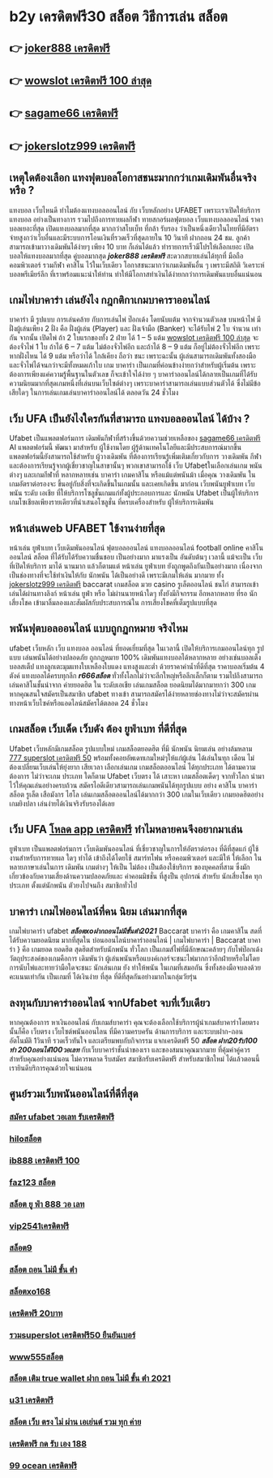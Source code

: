 # b2y เครดิตฟรี30  สล็อต วิธีการเล่น สล็อต

## 👉 [joker888 เครดิตฟรี](https://mabet.net/)
## 👉 [wowslot เครดิตฟรี 100 ล่าสุด](https://member.mabet.net/?action=login)
## 👉 [sagame66 เครดิตฟรี](https://bio.link/tisawago)
## 👉 [jokerslotz999 เครดิตฟรี](https://mabet.net/pg-slot-credit-free/)

##  เหตุใดต้องเลือก แทงฟุตบอลโอกาสชนะมากกว่าเกมเดิมพันอื่นจริงหรือ ?

แทงบอล เว็บไหนดี ทำไมต้องแทงบอลออนไลน์ กับ  เว็บหลักอย่าง UFABET เพราะเราเปิดให้บริการ แทงบอล อย่างเป็นทางการ รวมไปถึงการทายผลกีฬา ทายสกอร์ผลฟุตบอล เว็บแทงบอลออนไลน์ ราคาบอลเยอะที่สุด เปิดแทงบอลมากที่สุด มากกว่าสโบเบ็ท ที่กล้า รับรอง ว่าเป็นหนึ่งเดียวในไทยที่มีอัตราจ่ายสูงกว่าเว็บอื่นและมีระบบการโอนเงินที่รวดเร็วที่สุดภายใน 10 วินาที ฝากถอน 24 ชม. ลูกค้าสามารถเข้ามาวางเดิมพันได้ง่ายๆ เพียง 10 บาท ก็เล่นได้แล้ว ทำรายการเร็วมีโปรให้เลือกเยอะ เปิดบอลให้แทงบอลมากที่สุด คู่บอลมากสุด ***joker888 เครดิตฟรี***  สะดวกสบายเล่นได้ทุกที่ มือถือ คอมพิวเตอร์ รวมกีฬา คาสิโน ไว้ในเว็บเดียว โอกาสชนะมากว่าเกมเดิมพันอื่น ๆ เพราะมีสถิติ วิเคราะห์บอลพรีเมียร์ลีก ที่เราพร้อมแนะนำให้ท่าน ทำให้มีโอกาสทำเงินได้ง่ายกกว่าการเดิมพันแบบอื่นแน่นอน


##  เกมไพ่บาคาร่า  เล่นยังไง กฎกติกาเกมบาคาราออนไลน์

บาคาร่า มี รูปแบบ  การเล่นคล้าย กับการเล่นไพ่ ป๊อกเด้ง โดยนับแต้ม จากจำนวนตัวเลข บนหน้าไพ่ มีฝั่งผู้เล่นเพียง 2 ฝั่ง คือ ฝั่งผู้เล่น (Player)  และ ฝั่งเจ้ามือ (Banker) จะได้รับไพ่ 2 ใบ จำนวน เท่ากัน จากนั้น เปิดไพ่ ถ้า 2 ใบแรกของทั้ง 2 ฝ่าย ได้ 1 – 5 แต้ม [wowslot เครดิตฟรี 100 ล่าสุด](https://bio.link/tisawago) จะต้องจั่วไพ่ 1 ใบ ถ้าได้ 6 – 7 แต้ม ไม่ต้องจั่วไพ่อีก  และถ้าได้ 8 – 9 แต้ม ก็อยู่ไม่ต้องจั่วไพ่อีก เพราะหากฝั่งไหน ได้ 9 แต้ม หรือว่าได้ ใกล้เคียง ถือว่า ชนะ เพราะฉะนั้น ผู้เล่นสามารถเดิมพันทั้งสองมือและจั่วไพ่ได้จนกว่าจะมีทั้งหมดเก้าใบ   เกม บาคาร่า  เป็นเกมที่ค่อนข้างง่ายกว่าสำหรับผู้เริ่มต้น เพราะต้องการเพียงแค่ความรู้พื้นฐานในตัวเลข ก็จะเข้าใจได้ง่าย ๆ บาคาร่าออนไลน์ได้กลายเป็นเกมที่ได้รับความนิยมมากที่สุดเกมหนึ่งที่เล่นบนเว็บไซต์ต่างๆ เพราะบาคาร่าสามารถเล่นแบบส่วนตัวได้ ซึ่งไม่มีข้อเสียใดๆ ในการเล่นเกมเล่นบาคาร่าออนไลน์ได้  ตลอดวัน 24 ชั่วโมง


## เว็บ UFA เป็นยังไงใครกันที่สามารถ แทงบอลออนไลน์  ได้บ้าง ?

Ufabet เป็นแพลตฟอร์มการ เดิมพันกีฬาที่สร้างขึ้นด้วยความช่วยเหลือของ [sagame66 เครดิตฟรี](https://mabet.net/pg-slot-credit-free/) AI แพลตฟอร์มนี้ พัฒนา มาสำหรับ ผู้ใช้งานโดย ผู้รู้ด้านเทคโนโลยีและมีประสบการณ์มากขึ้น แพลตฟอร์มนี้ยังสามารถใช้สำหรับ ผู้วางเดิมพัน ที่ต้องการเรียนรู้เพิ่มเติมเกี่ยวกับการ วางเดิมพัน กีฬาและต้องการเรียนรู้จากผู้เชี่ยวชาญในสาขานั้นๆ พวกเขาสามารถใช้  เว็บ Ufabetในเลือกเล่นเกม พนันต่างๆ และเกมกีฬาที่ หลากหลายเช่น บาคาร่า เกมคาสิโน หรือแม้แต่พนันม้า เมื่อคุณ วางเดิมพัน ในเกมอัตราต่อรองจะ ขึ้นอยู่กับสิ่งที่จะเกิดขึ้นในเกมนั้น และเคยเกิดขึ้น มาก่อน  เว็บพนันยูฟ่าเบท  เว็บพนัน ระดับ เอเชีย ที่ให้บริการโซลูชั่นเกมแก่ทั้งผู้ประกอบการและ นักพนัน Ufabet เป็นผู้ให้บริการเกมโซเชียลเพียงรายเดียวที่นำเสนอโซลูชั่น  ที่ครบเครื่องสำหรับ ผู้ให้บริการเดิมพัน

## หน้าเล่นweb  UFABET ใช้งานง่ายที่สุด 

หน้าเล่น ยูฟ่าเบท   เว็บเดิมพันออนไลน์ ฟุตบอลออนไลน์ แทงบอลออนไลน์ football online คาสิโนออนไลน์    สล็อต ที่ได้รับได้รับความชื่นชอบ เป็นอย่างมาก มาแรงเป็น  อันดับต้นๆ   เวลานี้  แม้จะเป็น เว็บ ที่เปิดให้บริการ มาได้  นานมาก แล้วก็ตามแต่ หน้าเล่น ยูฟ่าเบท  ยังถูกพูดถึงกันเป็นอย่างมาก เนื่องจากเป็นช่องทางที่จะใช้ทำเงินให้กับ นักพนัน  ได้เป็นอย่างดี  เพราะมีเกมให้เล่น มากมาย ทั้ง [jokerslotz999 เครดิตฟรี](https://mabet.net/credit-free-100/)  baccarat  เกมสล็อต มวย  casino   รูเล็ตออนไลน์   ชนไก่ สามารถเข้าเล่นได้ผ่านทางลิงก์  หน้าเล่น  ยูฟ่า หรือ  ไม่ผ่านนายหน้าใดๆ  ทั้งยังมีกิจกรรม อีกหลากหลาย ที่รอ นักเสี่ยงโชค เข้ามาลิ้มลองและสัมผัสกับประสบการณ์ใน การเสี่ยงโชคที่เต็มรูปแบบที่สุด


##  พนันฟุตบอลออนไลน์ แบบถูกฏกหมาย จริงไหม 

 ufabet เว็บหลัก  เว็บ แทงบอล ออนไลน์ ที่ยอดเยี่ยมที่สุด ในเวลานี้ เปิดให้บริการเกมออนไลน์ทุก รูปแบบ   เล่นพนันได้อย่างปลอดภัย ถูกกฏหมาย 100% เดิมพันแทงบอลได้หลากหลาย  อย่างเช่นบอลเต็ง บอลสเต็ป แทงลูกเตะมุมแทงใบเหลืองใบแดง แทงสูงและต่ำ ด้วยราคาค่าน้ำที่ดีที่สุด ราคาบอลเริ่มต้น 4 ตังค์ แทงบอลได้ครบทุกลีก ***r666สล็อต*** ทั่วทั้งโลกไม่ว่าจะลีกใหญ่หรือลีกเล็กก็ตาม รวมไปถึงสามารถเล่นคาสิโนชั้นนำจาก ค่ายยอดฮิต ใน ระดับเอเชีย เล่นเกมสล็อต ยอดนิยมได้มากมายกว่า 300 เกม หากคุณสนใจสมัครเป็นสมาชิก ufabet ทางเข้า  สามารถสมัครได้ง่ายหลายช่องทางไม่ว่าจะสมัครผ่านทางหน้าเว็บไซค์หรือแอดไลน์สมัครได้ตลอด 24 ชั่วโมง

## เกมสล็อต  เว็บเด็ด เว็บดัง ต้อง  ยูฟ่าเบท ที่ดีที่สุด

 Ufabet เว็บหลักมีเกมสล็อต รูปแบบใหม่ เกมสล็อตยอดฮิต ที่มี นักพนัน นิยมเล่น อย่างล้มหลาม [777 superslot เครดิตฟรี 50](https://mabet.net/credit-free-50/) พร้อมทั้งคอยอัพเดทเกมใหม่ๆให้แก่ผู้เล่น ได้เล่นในทุก เดือน  ไม่ต้องเปลี่ยนเว็บเล่นให้ยุ่งยาก เสียเวลา เลือกเล่นเกม เกมสล็อตออนไลน์ ได้ทุกประเภท ได้ตามความต้องการ  ไม่ว่าจะเกม ประเภท ใดก็ตาม Ufabet เว็บตรง ได้ เสาะหา เกมสล็อตเด็ดๆ จากทั่วโลก  นำมาไว้ให้คุณเล่นอย่างครบถ้วน  สมัครไอดีเดียวสามารถเล่นเกมพนันได้ทุกรูปแบบ  อย่าง คาสิโน บาคาร่า  สล็อต  รูเล็ต เสือมังกร ไฮโล เล่นเกมสล็อตออนไลน์ได้มากกว่า 300 เกมในเว็บเดียว เกมยอดฮิตอย่างเกมยิงปลา เล่นง่ายได้เงินจริงรับรองได้เลย


## เว็บ UFA [โหลด app เครดิตฟรี](https://mabet.net/register/) ทำไมหลายคนจึงอยากมาเล่น

 ยูฟ่าเบท  เป็นแพลตฟอร์มการ เว็บเดิมพันออนไลน์ ที่เชี่ยวชาญในการให้อัตราต่อรอง ที่ดีที่สุดแก่ ผู้ใช้งานสำหรับการทายผล ใดๆ  ทำได้ เข้าถึงได้โดยใช้  สมาร์ทโฟน หรือคอมพิวเตอร์ และมีให้  ให้เลือก ในหลายภาษาเล่นในการ เดิมพัน เกมต่างๆ  ให้เป็น ไม่ต้อง เป็นต้องใช้บริการ ของบุคคลที่สาม ซึ่งมักเกี่ยวข้องกับความเสี่ยงด้านความปลอดภัยและ ค่าคอมมิชชั่น ที่สูงป็น อุปกรณ์ สำหรับ  นักเสี่ยงโชค ทุกประเภท ตั้งแต่นักพนัน ตัวยงไปจนถึง สมาชิกทั่วไป


##  บาคาร่า เกมไพ่ออนไลน์ที่คน นิยม เล่นมากที่สุด

 เกมไพ่บาคาร่า  ufabet   ***สล็อตxoฝากถอนไม่มีขั้นต่ํา2021*** Baccarat บาคาร่า  คือ เกมคาสิโน สดที่ได้รับความยอดนิยม มากที่สุดใน บ่อนออนไลน์บาคาร่าออนไลน์ | เกมไพ่บาคาร่า | Baccarat บาคาร่า } คือ เกมยอด ยอดฮิต สุดฮิตสำหรับนักพนัน ทั่วโลก เป็นเกมส์ไพ่ที่มีลักษณะคล้ายๆ กับไพ่ป๊อกเด้ง วัตถุประสงค์ของเกมคือการ เดิมพันว่า ผู้เล่นพนันหรือแบงค์เกอร์จะชนะไพ่มากกว่าอีกฝ่ายหรือไม่โดยการนับไพ่และทายว่ามือใดจะชนะ นักเล่นเกม ยัง   ทำให้พนัน ในเกมที่เสมอกัน ซึ่งทั้งสองมือจบลงด้วยคะแนนเท่ากัน เป็นเกมที่ ได้เงินง่าย ที่สุด ที่ดีที่สุดกันอย่างมากในกลุ่มวัยรุ่น


## ลงทุนกับบาคาร่าออนไลน์  จากUfabet จบที่เว็บเดียว

หากคุณต้องการ  หาเงินออนไลน์ กับเกมส์บาคาร่า คุณจะต้องเลือกใช้บริการผู้นำเกมส์บาคาร่าโดยตรง นั้นก็คือ เว็บตรง เว็บไซต์พนันออนไลน ที่มีความครบครัน  ด้านการบริการ และระบบฝาก-ถอนอัตโนมัติ 1วินาที   รวดเร็วทันใจ และเตรียมพบกับกิจกรรม แจกเครดิตฟรี 50  ***สล็อต ฝาก20รับ100 ทํา 200ถอนได้100วอเลท*** กับเว็บบาคาร่าชั้นนำของเรา และของสมนาคุณมากมาย ที่คุ้มค่าคู่ควรสำหรับคุณอย่างแน่นอน ไม่ควรพลาด รีบสมัคร สมาชิกรับเครดิตฟรี สำหรับสมาชิกใหม่ ได้แล้วตอนนี้ เรายินดีบริการคุณด้วยใจแน่นอน


## ศูนย์รวมเว็บพนันออนไลน์ที่ดีที่สุด

### [สมัคร ufabet วอเลท รับเครดิตฟรี](https://atom.io/themes/MABET.net%20สล็อตหมายเลข1%20แตกหนัก%20100%%20เกม%20สล็อต%20168%20008%20สล็อต%20สล็อตแตกหนัก%2020รับ100)
### [hiloสล็อต](https://atom.io/themes/MABET.net%20สล็อตหมายเลข1%20แตกหนัก%20100%%20สล็อตมาเฟีย%20เครดิตฟรี%20ทั้งหมด%20008%20สล็อต%20สล็อตแตกหนัก%2020รับ100)
### [ib888 เครดิตฟรี 100](https://atom.io/themes/MABET.net%20สล็อตหมายเลข1%20แตกหนัก%20100%%20สล็อต1บาท%20008%20สล็อต%20สล็อตแตกหนัก%2020รับ100)
### [faz123 สล็อต](https://atom.io/themes/MABET.net%20สล็อตหมายเลข1%20แตกหนัก%20100%%20y9%20เครดิตฟรี%2088%20บาท%20008%20สล็อต%20สล็อตแตกหนัก%2020รับ100)
### [สล็อต ยู ฟ่า 888 วอ เลท](https://atom.io/themes/MABET.net%20สล็อตหมายเลข1%20แตกหนัก%20100%%20betflik%20เครดิตฟรี%2050%20ยืนยันเบอร์%20008%20สล็อต%20สล็อตแตกหนัก%2020รับ100)
### [vip2541เครดิตฟรี](https://atom.io/themes/MABET.net%20สล็อตหมายเลข1%20แตกหนัก%20100%%20y9สล็อต%20008%20สล็อต%20สล็อตแตกหนัก%2020รับ100)
### [สล็อต9](https://atom.io/themes/MABET.net%20สล็อตหมายเลข1%20แตกหนัก%20100%%2099club%20เครดิตฟรี%2058%20008%20สล็อต%20สล็อตแตกหนัก%2020รับ100)
### [สล็อต ถอน ไม่มี ขั้น ต่ํา](https://atom.io/themes/MABET.net%20สล็อตหมายเลข1%20แตกหนัก%20100%%20เครดิตฟรี%20300%20ยืนยัน%20บัตรประชาชน%20008%20สล็อต%20สล็อตแตกหนัก%2020รับ100)
### [สล็อตxo168](https://atom.io/themes/MABET.net%20สล็อตหมายเลข1%20แตกหนัก%20100%%20winner%20เครดิตฟรี%20100%20บาท%20008%20สล็อต%20สล็อตแตกหนัก%2020รับ100)
### [เครดิตฟรี 20บาท](https://atom.io/themes/MABET.net%20สล็อตหมายเลข1%20แตกหนัก%20100%%20สล็อต%20pg%20ฝาก10รับ100%20วอ%20เลท%202021%20008%20สล็อต%20สล็อตแตกหนัก%2020รับ100)
### [รวมsuperslot เครดิตฟรี50 ยืนยันเบอร์](https://atom.io/themes/MABET.net%20สล็อตหมายเลข1%20แตกหนัก%20100%%20lucabet%20เครดิตฟรี%20008%20สล็อต%20สล็อตแตกหนัก%2020รับ100)
### [www555สล็อต](https://atom.io/themes/MABET.net%20สล็อตหมายเลข1%20แตกหนัก%20100%%20spinix%20เครดิตฟรี%2050%20008%20สล็อต%20สล็อตแตกหนัก%2020รับ100)
### [สล็อต เติม true wallet ฝาก ถอน ไม่มี ขั้น ต่ํา 2021](https://atom.io/themes/MABET.net%20สล็อตหมายเลข1%20แตกหนัก%20100%%20รวม%20superslot%20เครดิตฟรี%2050%20ยืนยันเบอร์%20008%20สล็อต%20สล็อตแตกหนัก%2020รับ100)
### [u31 เครดิตฟรี](https://atom.io/themes/MABET.net%20สล็อตหมายเลข1%20แตกหนัก%20100%%20superslot%20เครดิตฟรี50%20otp%202021%20008%20สล็อต%20สล็อตแตกหนัก%2020รับ100)
### [สล็อต เว็บ ตรง ไม่ ผ่าน เอเย่นต์ รวม ทุก ค่าย](https://atom.io/themes/MABET.net%20สล็อตหมายเลข1%20แตกหนัก%20100%%20สล็อต%20เติมเงินผ่าน%20เบอร์%20โทรศัพท์%20008%20สล็อต%20สล็อตแตกหนัก%2020รับ100)
### [เครดิตฟรี กด รับ เอง 188](https://atom.io/themes/MABET.net%20สล็อตหมายเลข1%20แตกหนัก%20100%%20123xbet%20เครดิตฟรี%20300%20008%20สล็อต%20สล็อตแตกหนัก%2020รับ100)
### [99 ocean เครดิตฟรี](https://atom.io/themes/MABET.net%20สล็อตหมายเลข1%20แตกหนัก%20100%%20สมัคร%20ufabet%20เว็บตรง%20ทั้งหมด%20008%20สล็อต%20สล็อตแตกหนัก%2020รับ100)
